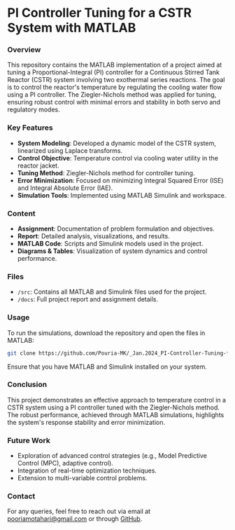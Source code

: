 # PI Controller Tuning for a CSTR System with MATLAB

### Overview
This repository contains the MATLAB implementation of a project aimed at tuning a Proportional-Integral (PI) controller for a Continuous Stirred Tank Reactor (CSTR) system involving two exothermal series reactions. The goal is to control the reactor's temperature by regulating the cooling water flow using a PI controller. The Ziegler-Nichols method was applied for tuning, ensuring robust control with minimal errors and stability in both servo and regulatory modes.

### Key Features
- **System Modeling**: Developed a dynamic model of the CSTR system, linearized using Laplace transforms.
- **Control Objective**: Temperature control via cooling water utility in the reactor jacket.
- **Tuning Method**: Ziegler-Nichols method for controller tuning.
- **Error Minimization**: Focused on minimizing Integral Squared Error (ISE) and Integral Absolute Error (IAE).
- **Simulation Tools**: Implemented using MATLAB Simulink and workspace.
  
### Content
- **Assignment**: Documentation of problem formulation and objectives.
- **Report**: Detailed analysis, visualizations, and results.
- **MATLAB Code**: Scripts and Simulink models used in the project.
- **Diagrams & Tables**: Visualization of system dynamics and control performance.

### Files
- `/src`: Contains all MATLAB and Simulink files used for the project.
- `/docs`: Full project report and assignment details.

### Usage
To run the simulations, download the repository and open the files in MATLAB:

```bash
git clone https://github.com/Pouria-MK/_Jan.2024_PI-Controller-Tuning-for-a-CSTR-System-with-MATLAB.git
```
Ensure that you have MATLAB and Simulink installed on your system.

### Conclusion
This project demonstrates an effective approach to temperature control in a CSTR system using a PI controller tuned with the Ziegler-Nichols method. The robust performance, achieved through MATLAB simulations, highlights the system's response stability and error minimization.

### Future Work
- Exploration of advanced control strategies (e.g., Model Predictive Control (MPC), adaptive control).
- Integration of real-time optimization techniques.
- Extension to multi-variable control problems.

### Contact
For any queries, feel free to reach out via email at [pooriamotahari@gmail.com](mailto:pooriamotahari@gmail.com) or through [GitHub](https://github.com/Pouria-MK).
